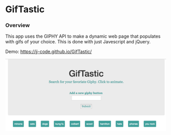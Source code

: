 # GifTastic

### Overview 
 This app uses the GIPHY API to make a dynamic web page that populates with gifs of your choice. This is done with just Javescript and jQuery.

 Demo: https://jj-code.github.io/GifTastic/

 ![GifTastic](/assets/img/gifTastic.png?raw=true)
